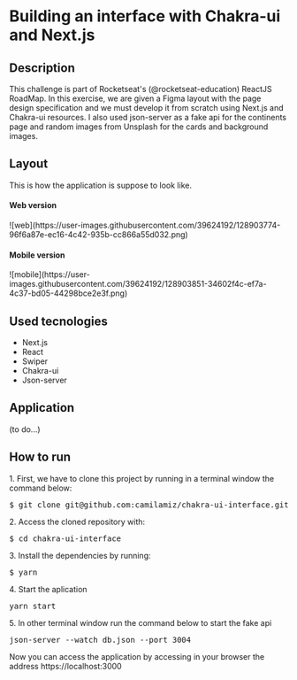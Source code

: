 <h1>Building an interface with Chakra-ui and Next.js</h1>

<h2>Description</h2>
This challenge is part of Rocketseat's (@rocketseat-education) ReactJS RoadMap.
In this exercise, we are given a Figma layout with the page design specification and we must develop it from scratch using Next.js and Chakra-ui resources. I also used json-server as a fake api for the continents page and random images from Unsplash for the cards and background images.

<h2>Layout</h2>
This is how the application is suppose to look like.
<h4>Web version</h4>
![web](https://user-images.githubusercontent.com/39624192/128903774-96f6a87e-ec16-4c42-935b-cc866a55d032.png)

<h4>Mobile version</h4>
![mobile](https://user-images.githubusercontent.com/39624192/128903851-34602f4c-ef7a-4c37-bd05-44298bce2e3f.png)

<h2>Used tecnologies</h2>
<ul>
  <li>Next.js</li>
  <li>React</li>
  <li>Swiper</li>
  <li>Chakra-ui</li>
  <li>Json-server</li>
</ul>

<h2>Application</h2>
(to do...)

<h2>How to run</h2>
<p>1. First, we have to clone this project by running in a terminal window the command below:<p>
<pre>$ git clone git@github.com:camilamiz/chakra-ui-interface.git</pre>

<p>2. Access the cloned repository with:</p>
<pre>$ cd chakra-ui-interface</pre>

<p>3. Install the dependencies by running:</p>
<pre>$ yarn</pre>

<p>4. Start the aplication</p>
<pre>yarn start</pre>

<p>5. In other terminal window run the command below to start the fake api</p>
<pre>json-server --watch db.json --port 3004</pre>

Now you can access the application by accessing in your browser the address https://localhost:3000
